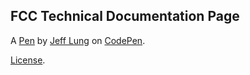 FCC Technical Documentation Page
--------------------------------


A [Pen](https://codepen.io/animatist/pen/dyzRpxN) by [Jeff Lung](https://codepen.io/animatist) on [CodePen](https://codepen.io).

[License](https://codepen.io/license/pen/dyzRpxN).